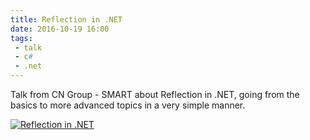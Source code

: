 ```yaml
---
title: Reflection in .NET
date: 2016-10-19 16:00
tags: 
 - talk
 - c#
 - .net
---
```


Talk from CN Group - SMART about Reflection in .NET, going from the basics to more advanced topics in a very simple manner.

[![Reflection in .NET](http://img.youtube.com/vi/bIpJYa8578c/0.jpg)](https://www.youtube.com/watch?v=bIpJYa8578c "Reflection in .NET")